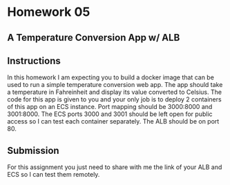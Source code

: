 # Homework 05

## A Temperature Conversion App w/ ALB

## Instructions
In this homework I am expecting you to build a docker image that can be used to run a simple temperature conversion web app. The app should take a temperature in Fahreinheit and display its value converted to Celsius. The code for this app is given to you and your only job is to deploy 2 containers of this app on an ECS instance. Port mapping should be 3000:8000 and 3001:8000. The ECS ports 3000 and 3001 should be left open for public access so I can test each container separately. The ALB should be on port 80.  

## Submission

For this assignment you just need to share with me the link of your ALB and ECS so I can test them remotely. 